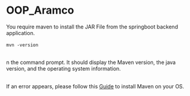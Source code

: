 # OOP_Aramco
 
You require maven to install the JAR File from the springboot backend application.
<br /><br />
<code>mvn -version</code>

<br />
n the command prompt. It should display the Maven version, the java version, and the operating system information.

<br /> If an error appears, please follow this <a href="https://www.baeldung.com/install-maven-on-windows-linux-mac">Guide</a> to install Maven on your OS.
